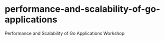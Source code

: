 # performance-and-scalability-of-go-applications
Performance and Scalability of Go Applications Workshop
